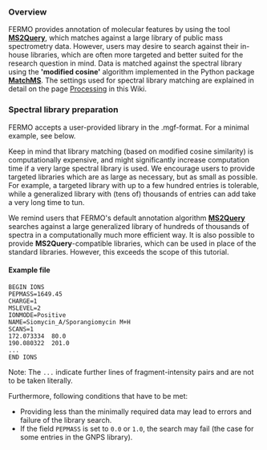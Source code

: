 ### Overview

FERMO provides annotation of molecular features by using the tool [**MS2Query**](https://github.com/iomega/ms2query), which matches against a large library of public mass spectrometry data. However, users may desire to search against their in-house libraries, which are often more targeted and better suited for the research question in mind. Data is matched against the spectral library using the **'modified cosine'** algorithm implemented in the Python package [**MatchMS**](https://github.com/matchms/matchms). The settings used for spectral library matching are explained in detail on the page [Processing](https://github.com/mmzdouc/FERMO/wiki/Pages-Processing-page) in this Wiki.

### Spectral library preparation

FERMO accepts a user-provided library in the .mgf-format. For a minimal example, see below. 

Keep in mind that library matching (based on modified cosine similarity) is computationally expensive, and might significantly increase computation time if a very large spectral library is used. We encourage users to provide targeted libraries which are as large as necessary, but as small as possible. For example, a targeted library with up to a few hundred entries is tolerable, while a generalized library with (tens of) thousands of entries can add take a very long time to tun. 

We remind users that FERMO's default annotation algorithm [**MS2Query**](https://github.com/iomega/ms2query) searches against a large generalized library of hundreds of thousands of spectra in a computationally much more efficient way. It is also possible to provide **MS2Query**-compatible libraries, which can be used in place of the standard libraries. However, this exceeds the scope of this tutorial.

#### Example file

```
BEGIN IONS
PEPMASS=1649.45
CHARGE=1
MSLEVEL=2
IONMODE=Positive
NAME=Siomycin_A/Sporangiomycin M+H
SCANS=1
172.073334	80.0
190.080322	201.0
... 
END IONS
```
Note: The `...` indicate further lines of fragment-intensity pairs and are not to be taken literally. 


Furthermore, following conditions that have to be met:
- Providing less than the minimally required data may lead to errors and failure of the library search.
- If the field `PEPMASS` is set to `0.0` or `1.0`, the search may fail (the case for some entries in the GNPS library).


